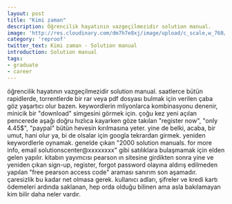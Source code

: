 ```yaml
---
layout: post
title: "Kimi zaman"
description: Öğrencilik hayatının vazgeçilmezidir solution manual.
image: 'http://res.cloudinary.com/dm7h7e8xj/image/upload/c_scale,w_760/v1504807365/now-you-see-me_wtv89q.jpg'
category: 'reproof'
twitter_text: Kimi zaman - Solution manual
introduction: Solution manual
tags:
- graduate
- career
---
```


öğrencilik hayatının vazgeçilmezidir solution manual. saatlerce bütün rapidlerde, torrentlerde bir rar veya pdf dosyası bulmak için verilen çaba göz yaşartıcı olur bazen. keywordlerin mliyonlarca kombinasyonu denenir, minicik bir "download" simgesini görmek için. çoğu kez yeni açılan pencerede aşağı doğru hızlıca kayarken göze takılan "register now", "only 4.45$", "paypal" bütün hevesin kırılmasına yeter. yine de belki, acaba, bir umut, hani olur ya, bi de olsalar için googla tekrardan girmek. yeniden keywordlerle oynamak. genelde çıkan "2000 solution manuals. for more info, email solutionscenter@xxxxxxxx" gibi satılıklara bulaşmamak için elden gelen yapılır. kitabın yayımcısı pearson ın sitesine girdikten sonra yine ve yeniden çıkan sign-up, register, forgot password olayına aldırış edilmeden yapılan "free pearson access code" araması sanırım son aşamadır. çaresizlik bu kadar net olmasa gerek. kullanıcı adları, şifreler ve kredi kartı ödemeleri ardında saklanan, hep orda olduğu bilinen ama asla bakılamayan kim bilir daha neler vardır.
